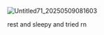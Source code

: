 ![Untitled71_20250509081603](https://github.com/user-attachments/assets/fbd9e783-d131-4011-8dc2-37880c14badb)
 <body> rest and sleepy and tried rn
